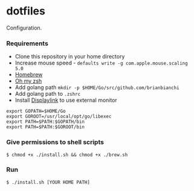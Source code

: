 # dotfiles
Configuration.

### Requirements
- Clone this repository in your home directory
- Increase mouse speed - `defaults write -g com.apple.mouse.scaling  5.0`
- [Homebrew](https://brew.sh/)
- [Oh my zsh](https://ohmyz.sh/)
- Add golang path `mkdir -p $HOME/Go/src/github.com/brianbianchi`
- Add golang path to `.zshrc`
- Install [Displaylink](https://www.displaylink.com/downloads/macos) to use external monitor
```
export GOPATH=$HOME/Go
export GOROOT=/usr/local/opt/go/libexec
export PATH=$PATH:$GOPATH/bin
export PATH=$PATH:$GOROOT/bin
```

### Give permissions to shell scripts
`$ chmod +x ./install.sh && chmod +x ./brew.sh`

### Run
`$ ./install.sh [YOUR HOME PATH]`